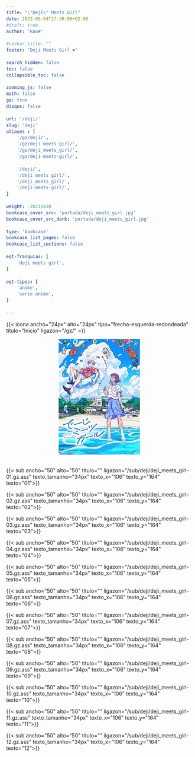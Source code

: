 ```yaml
---
title: "\"Deji\" Meets Girl"
date: 2022-05-04T17:30:00+02:00
#draft: true
author: 'Ran#'

#navbar_title: ""
footer: "Deji Meets Girl ❤️"

search_hidden: false
toc: false
collapsible_toc: false

zooming_js: false
math: false
ga: true
disqus: false

url: '/deji/'
slug: 'deji'
aliases : [
    '/gz/deji/',
    '/gz/deji meets girl/',
    '/gz/deji_meets_girl/',
    '/gz/deji-meets-girl/',

    '/deji/',
    '/deji meets girl/',
    '/deji_meets_girl/',
    '/deji-meets-girl/',
]

weight: -20211030
bookcase_cover_src: 'portada/deji_meets_girl.jpg'
bookcase_cover_src_dark: 'portada/deji_meets_girl.jpg'

type: 'bookcase'
bookcase_list_pages: false
bookcase_list_sections: false

eqt-franquias: [
    'deji meets girl',
]

eqt-tipos: [
    'anime',
    'serie anime',
]

---
```


{{< icona ancho="24px" alto="24px" tipo="frecha-esquerda-redondeada" titulo="Inicio" ligazon="/gz/" >}}

<div style="text-align: center">
    <img title="deji meets girl" alt="deji meets girl" src="/portada/deji_meets_girl.jpg">
</div>

<br>

{{< sub ancho="50" alto="50" titulo="" ligazon="/sub/deji/deji_meets_girl-01.gz.ass" texto_tamanho="34px" texto_x="106" texto_y="164" texto="01">}}

{{< sub ancho="50" alto="50" titulo="" ligazon="/sub/deji/deji_meets_girl-02.gz.ass" texto_tamanho="34px" texto_x="106" texto_y="164" texto="02">}}

{{< sub ancho="50" alto="50" titulo="" ligazon="/sub/deji/deji_meets_girl-03.gz.ass" texto_tamanho="34px" texto_x="106" texto_y="164" texto="03">}}

{{< sub ancho="50" alto="50" titulo="" ligazon="/sub/deji/deji_meets_girl-04.gz.ass" texto_tamanho="34px" texto_x="106" texto_y="164" texto="04">}}

{{< sub ancho="50" alto="50" titulo="" ligazon="/sub/deji/deji_meets_girl-05.gz.ass" texto_tamanho="34px" texto_x="106" texto_y="164" texto="05">}}

{{< sub ancho="50" alto="50" titulo="" ligazon="/sub/deji/deji_meets_girl-06.gz.ass" texto_tamanho="34px" texto_x="106" texto_y="164" texto="06">}}

{{< sub ancho="50" alto="50" titulo="" ligazon="/sub/deji/deji_meets_girl-07.gz.ass" texto_tamanho="34px" texto_x="106" texto_y="164" texto="07">}}

{{< sub ancho="50" alto="50" titulo="" ligazon="/sub/deji/deji_meets_girl-08.gz.ass" texto_tamanho="34px" texto_x="106" texto_y="164" texto="08">}}

{{< sub ancho="50" alto="50" titulo="" ligazon="/sub/deji/deji_meets_girl-09.gz.ass" texto_tamanho="34px" texto_x="106" texto_y="164" texto="09">}}

{{< sub ancho="50" alto="50" titulo="" ligazon="/sub/deji/deji_meets_girl-10.gz.ass" texto_tamanho="34px" texto_x="106" texto_y="164" texto="10">}}

{{< sub ancho="50" alto="50" titulo="" ligazon="/sub/deji/deji_meets_girl-11.gz.ass" texto_tamanho="34px" texto_x="106" texto_y="164" texto="11">}}

{{< sub ancho="50" alto="50" titulo="" ligazon="/sub/deji/deji_meets_girl-12.gz.ass" texto_tamanho="34px" texto_x="106" texto_y="164" texto="12">}}
